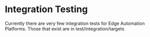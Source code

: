 # Integration Testing

Currently there are very few integration tests for Edge Automation Platforms.
Those that exist are in test/integration/targets

